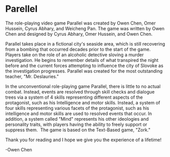 # Parellel

The role-playing video game Parallel was created by Owen Chen, Omer Hussein, Cyrus Abhary, and Weicheng Pan. The game was written by Owen Chen and designed by Cyrus Abhary, Omer Hussein, and Owen Chen.

Parallel takes place in a fictional city's seaside area, which is still recovering from a bombing that occurred decades prior to the start of the game. Players take on the role of an alcoholic detective sloving a murder investigation. He begins to remember details of what transpired the night before and the current forces attempting to influence the city of Slovoke as the investigation progresses. Parallel was created for the most outstanding teacher, "Mr. Deslauries."

In the unconventional role-playing game Parallel, there is little to no actual combat. Instead, events are resolved through skill checks and dialogue trees via a system of 4 skills representing different aspects of the protagonist, such as his Intelligence and motor skills. Instead, a system of four skills representing various facets of the protagonist, such as his intelligence and motor skills are used to resolved events that occur. In addition, a system called "Mind" represents his other ideologies and personality traits, with players having the ability to freely support or suppress them.  The game is based on the Text-Based game, "Zork."

Thank you for reading and I hope we give you the experience of a lifetime!

-Owen Chen